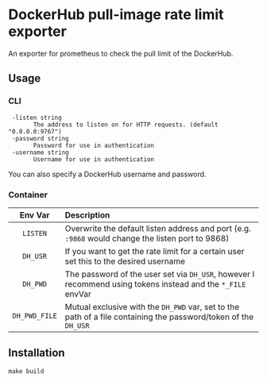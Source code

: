 # DockerHub pull-image rate limit exporter
An exporter for prometheus to check the pull limit of the DockerHub.

## Usage
### CLI

```
 -listen string
       The address to listen on for HTTP requests. (default "0.0.0.0:9767")
 -password string
       Password for use in authentication
 -username string
       Username for use in authentication
```
You can also specify a DockerHub username and password.

### Container

Env Var       | Description
:-----------: | :------
`LISTEN`      | Overwrite the default listen address and port (e.g. `:9868` would change the listen port to 9868)
`DH_USR`      | If you want to get the rate limit for a certain user set this to the desired username
`DH_PWD`      | The password of the user set via `DH_USR`, however I recommend using tokens instead and the `*_FILE` envVar 
`DH_PWD_FILE` | Mutual exclusive with the `DH_PWD` var, set to the path of a file containing the password/token of the `DH_USR`

## Installation
`make build`
